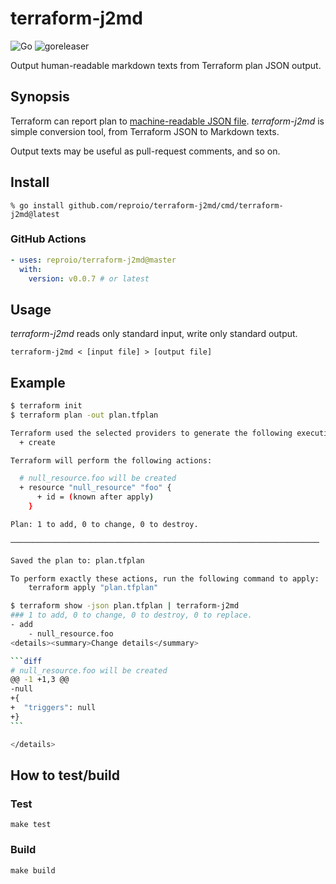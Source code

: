 # terraform-j2md

![Go](https://github.com/reproio/terraform-j2md/workflows/Go/badge.svg)
![goreleaser](https://github.com/reproio/terraform-j2md/workflows/goreleaser/badge.svg)

Output human-readable markdown texts from Terraform plan JSON output.

## Synopsis
Terraform can report plan to [machine-readable JSON file](https://www.terraform.io/language/syntax/json).
_terraform-j2md_ is simple conversion tool, from Terraform JSON to Markdown texts.

Output texts may be useful as pull-request comments, and so on.

## Install

```
% go install github.com/reproio/terraform-j2md/cmd/terraform-j2md@latest
```

### GitHub Actions

```yaml
- uses: reproio/terraform-j2md@master
  with:
    version: v0.0.7 # or latest
```

## Usage
_terraform-j2md_ reads only standard input, write only standard output.
```
terraform-j2md < [input file] > [output file]
```

## Example
````sh
$ terraform init
$ terraform plan -out plan.tfplan

Terraform used the selected providers to generate the following execution plan. Resource actions are indicated with the following symbols:
  + create

Terraform will perform the following actions:

  # null_resource.foo will be created
  + resource "null_resource" "foo" {
      + id = (known after apply)
    }

Plan: 1 to add, 0 to change, 0 to destroy.

─────────────────────────────────────────────────────────────────────

Saved the plan to: plan.tfplan

To perform exactly these actions, run the following command to apply:
    terraform apply "plan.tfplan"

$ terraform show -json plan.tfplan | terraform-j2md
### 1 to add, 0 to change, 0 to destroy, 0 to replace.
- add
    - null_resource.foo
<details><summary>Change details</summary>

```diff
# null_resource.foo will be created
@@ -1 +1,3 @@
-null
+{
+  "triggers": null
+}
```

</details>

````

## How to test/build
### Test
```
make test
```

### Build
```
make build
```
